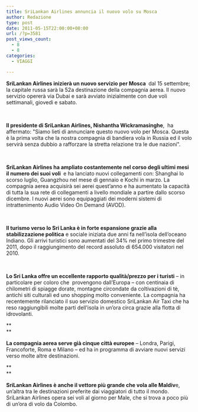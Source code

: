 ```yaml
---
title: SriLankan Airlines annuncia il nuovo volo su Mosca
author: Redazione
type: post
date: 2011-05-15T22:00:00+00:00
url: /?p=3581
post_views_count:
  - 8
  - 8
categories:
  - VIAGGI

---
```

**SriLankan Airlines inizier&agrave; un nuovo servizio per Mosca&nbsp;** dal 15 settembre; la capitale russa sar&agrave; la 52a destinazione della compagnia aerea. Il nuovo servizio operer&agrave; via Dubai e sar&agrave; avviato inizialmente con due voli settimanali, gioved&igrave; e sabato.

&nbsp;

**Il presidente di SriLankan Airlines, Nishantha Wickramasinghe**,&nbsp; ha affermato: "Siamo lieti di annunciare questo nuovo volo per Mosca. Questa &egrave; la prima volta che la nostra compagnia di bandiera vola in Russia ed il volo servir&agrave; senza dubbio a rafforzare la stretta relazione tra le due nazioni".&nbsp;

&nbsp;

**SriLankan Airlines ha ampliato costantemente nel corso degli ultimi mesi il numero dei suoi voli&nbsp;** e ha lanciato nuovi collegamenti con: Shanghai lo scorso luglio, Guangzhou nel mese di gennaio e Kochi in marzo. La compagnia aerea acquisir&agrave; sei aerei quest&#8217;anno e ha aumentato la capacit&agrave; di tutta la sua rete di collegamenti a livello mondiale a partire dallo scorso dicembre. I nuovi aerei sono equipaggiati dei moderni sistemi di intrattenimento Audio Video On Demand (AVOD).

&nbsp;

**Il turismo verso lo Sri Lanka &egrave; in forte espansione grazie alla stabilizzazione politica** e sociale iniziata due anni fa nell&rsquo;isola dell&#8217;oceano Indiano. Gli arrivi turistici sono aumentati del 34% nel primo trimestre del 2011, dopo il raggiungimento del record assoluto di 654.000 visitatori nel 2010.

&nbsp;

**Lo Sri Lanka offre un eccellente rapporto qualit&agrave;/prezzo per i turisti** &#8211; in particolare per coloro che&nbsp; provengono dall&rsquo;Europa &#8211; con centinaia di chilometri di spiagge dorate, montagne circondate da coltivazioni di t&egrave;, antichi siti culturali ed uno shopping molto conveniente. La compagnia ha recentemente rilanciato il suo servizio domestico SriLankan Air Taxi che ha reso raggiungibili molte parti dell&#8217;isola in un&#8217;ora circa grazie alla flotta di idrovolanti.

**  
** 

**La compagnia aerea serve gi&agrave; cinque citt&agrave; europee** &#8211; Londra, Parigi, Francoforte, Roma e Milano &ndash; ed ha in programma di avviare nuovi servizi verso molte altre destinazioni.

**  
** 

**SriLankan Airlines &egrave; anche il vettore pi&ugrave; grande che vola alle Maldiv**e, un&rsquo;altra tra le destinazioni preferite dai viaggiatori di tutto il mondo. SriLankan Airlines opera sei voli al giorno per Male, che si trova a poco pi&ugrave; di un&#8217;ora di volo da Colombo.

&nbsp;